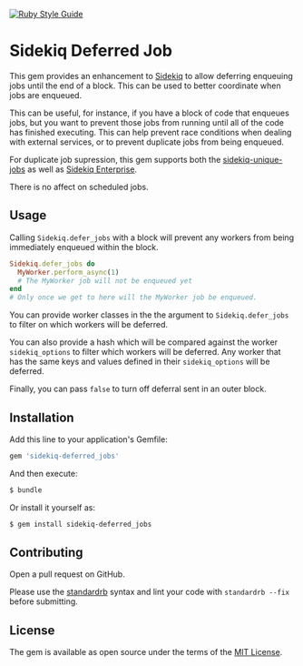 [![Ruby Style Guide](https://img.shields.io/badge/code_style-standard-brightgreen.svg)](https://github.com/testdouble/standard)

# Sidekiq Deferred Job

This gem provides an enhancement to [Sidekiq](https://github.com/mperham/sidekiq) to allow deferring enqueuing jobs until the end of a block. This can be used to better coordinate when jobs are enqueued.

This can be useful, for instance, if you have a block of code that enqueues jobs, but you want to prevent those jobs from running until all of the code has finished executing. This can help prevent race conditions when dealing with external services, or to prevent duplicate jobs from being enqueued.

For duplicate job supression, this gem supports both the [sidekiq-unique-jobs](https://github.com/mhenrixon/sidekiq-unique-jobs) as well as [Sidekiq Enterprise](https://github.com/mperham/sidekiq/wiki/Ent-Unique-Jobs).

There is no affect on scheduled jobs.

## Usage

Calling `Sidekiq.defer_jobs` with a block will prevent any workers from being immediately enqueued within the block.

```ruby
Sidekiq.defer_jobs do
  MyWorker.perform_async(1)
  # The MyWorker job will not be enqueued yet
end
# Only once we get to here will the MyWorker job be enqueued.
```

You can provide worker classes in the the argument to `Sidekiq.defer_jobs` to filter on which workers will be deferred.

You can also provide a hash which will be compared against the worker `sidekiq_options` to filter which workers will be deferred. Any worker that has the same keys and values defined in their `sidekiq_options` will be deferred.

Finally, you can pass `false` to turn off deferral sent in an outer block.

## Installation

Add this line to your application's Gemfile:

```ruby
gem 'sidekiq-deferred_jobs'
```

And then execute:
```bash
$ bundle
```

Or install it yourself as:
```bash
$ gem install sidekiq-deferred_jobs
```

## Contributing

Open a pull request on GitHub.

Please use the [standardrb](https://github.com/testdouble/standard) syntax and lint your code with `standardrb --fix` before submitting.

## License

The gem is available as open source under the terms of the [MIT License](https://opensource.org/licenses/MIT).

